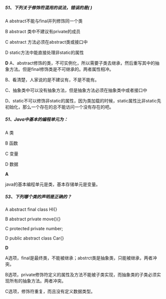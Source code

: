 ##### 51、下列关于修饰符混用的说法，错误的是( )

A	abstract不能与final并列修饰同一个类

B	abstract 类中不建议有private的成员

C	abstract 方法必须在abstract类或接口中

D	static方法中能直接处理非static的属性



**D**
A、abstract修饰的类，不可实例化，所以需要子类去继承，然后重写其中的抽象方法。但是final修饰类是不可继承的。两者属性相冲。

B、看清楚，人家说的是不建议有，不是不能有。

C、抽象类中可以没有抽象方法，但是抽象方法必须在抽象类中或者接口中

D、static不可以修饰非static的属性，因为类加载的时候，static属性比非static先初始化，那么一个存在的总不能访问一个没有存在的吧。



##### 51、Java中基本的编程单元为：

A	类

B	函数

C	变量

D	数据



 **A**

java的基本编程单元是类，基本存储单元是变量。



##### 53、下列哪个类的声明是正确的？

A	abstract final class HI{}

B	abstract private move(){}

C	protected private number;

D	public abstract class Car{}



**D**

A选项，final是最终类，不能被继承；abstrct类是抽象类，只能被继承，两者冲突。 

B选项，private修饰符定义的属性及方法不能被子类实现，而抽象类的子类必须实现所有的抽象方法。两者冲突。 

C选项，修饰符重复，而且没有定义数据类型。 


